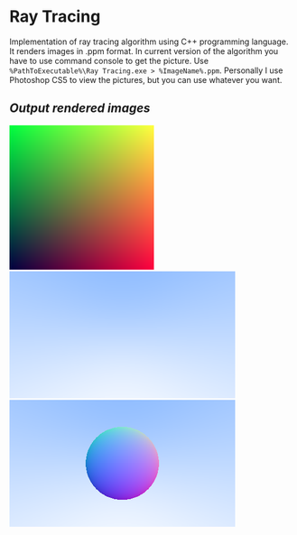 # Ray Tracing
Implementation of ray tracing algorithm using C++ programming language. It renders images in .ppm format.
In current version of the algorithm you have to use command console to get the picture.
Use ``%PathToExecutable%\Ray Tracing.exe > %ImageName%.ppm``. Personally I use Photoshop CS5 to view the pictures, but you can use whatever you want.
## _Output rendered images_
![](image.png)
![](image2.png)
![](image3.png)
